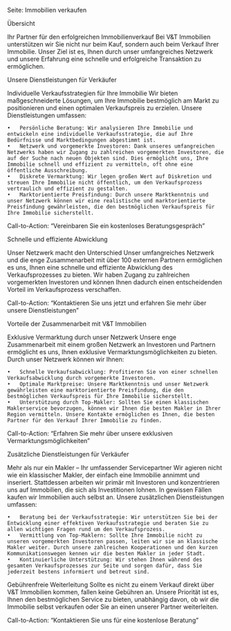 Seite: Immobilien verkaufen

Übersicht

Ihr Partner für den erfolgreichen Immobilienverkauf
Bei V&T Immobilien unterstützen wir Sie nicht nur beim Kauf, sondern auch beim Verkauf Ihrer Immobilie. Unser Ziel ist es, Ihnen durch unser umfangreiches Netzwerk und unsere Erfahrung eine schnelle und erfolgreiche Transaktion zu ermöglichen.

Unsere Dienstleistungen für Verkäufer

Individuelle Verkaufsstrategien für Ihre Immobilie
Wir bieten maßgeschneiderte Lösungen, um Ihre Immobilie bestmöglich am Markt zu positionieren und einen optimalen Verkaufspreis zu erzielen. Unsere Dienstleistungen umfassen:

	•	Persönliche Beratung: Wir analysieren Ihre Immobilie und entwickeln eine individuelle Verkaufsstrategie, die auf Ihre Bedürfnisse und Marktbedingungen abgestimmt ist.
	•	Netzwerk und vorgemerkte Investoren: Dank unseres umfangreichen Netzwerks haben wir Zugang zu zahlreichen vorgemerkten Investoren, die auf der Suche nach neuen Objekten sind. Dies ermöglicht uns, Ihre Immobilie schnell und effizient zu vermitteln, oft ohne eine öffentliche Ausschreibung.
	•	Diskrete Vermarktung: Wir legen großen Wert auf Diskretion und streuen Ihre Immobilie nicht öffentlich, um den Verkaufsprozess vertraulich und effizient zu gestalten.
	•	Marktorientierte Preisfindung: Durch unsere Marktkenntnis und unser Netzwerk können wir eine realistische und marktorientierte Preisfindung gewährleisten, die den bestmöglichen Verkaufspreis für Ihre Immobilie sicherstellt.

Call-to-Action: “Vereinbaren Sie ein kostenloses Beratungsgespräch”

Schnelle und effiziente Abwicklung

Unser Netzwerk macht den Unterschied
Unser umfangreiches Netzwerk und die enge Zusammenarbeit mit über 100 externen Partnern ermöglichen es uns, Ihnen eine schnelle und effiziente Abwicklung des Verkaufsprozesses zu bieten. Wir haben Zugang zu zahlreichen vorgemerkten Investoren und können Ihnen dadurch einen entscheidenden Vorteil im Verkaufsprozess verschaffen.

Call-to-Action: “Kontaktieren Sie uns jetzt und erfahren Sie mehr über unsere Dienstleistungen”

Vorteile der Zusammenarbeit mit V&T Immobilien

Exklusive Vermarktung durch unser Netzwerk
Unsere enge Zusammenarbeit mit einem großen Netzwerk an Investoren und Partnern ermöglicht es uns, Ihnen exklusive Vermarktungsmöglichkeiten zu bieten. Durch unser Netzwerk können wir Ihnen:

	•	Schnelle Verkaufsabwicklung: Profitieren Sie von einer schnellen Verkaufsabwicklung durch vorgemerkte Investoren.
	•	Optimale Marktpreise: Unsere Marktkenntnis und unser Netzwerk gewährleisten eine marktorientierte Preisfindung, die den bestmöglichen Verkaufspreis für Ihre Immobilie sicherstellt.
	•	Unterstützung durch Top-Makler: Sollten Sie einen klassischen Maklerservice bevorzugen, können wir Ihnen die besten Makler in Ihrer Region vermitteln. Unsere Kontakte ermöglichen es Ihnen, die besten Partner für den Verkauf Ihrer Immobilie zu finden.

Call-to-Action: “Erfahren Sie mehr über unsere exklusiven Vermarktungsmöglichkeiten”

Zusätzliche Dienstleistungen für Verkäufer

Mehr als nur ein Makler – Ihr umfassender Servicepartner
Wir agieren nicht wie ein klassischer Makler, der einfach eine Immobilie annimmt und inseriert. Stattdessen arbeiten wir primär mit Investoren und konzentrieren uns auf Immobilien, die sich als Investitionen lohnen. In gewissen Fällen kaufen wir Immobilien auch selbst an. Unsere zusätzlichen Dienstleistungen umfassen:

	•	Beratung bei der Verkaufsstrategie: Wir unterstützen Sie bei der Entwicklung einer effektiven Verkaufsstrategie und beraten Sie zu allen wichtigen Fragen rund um den Verkaufsprozess.
	•	Vermittlung von Top-Maklern: Sollte Ihre Immobilie nicht zu unseren vorgemerkten Investoren passen, leiten wir sie an klassische Makler weiter. Durch unsere zahlreichen Kooperationen und den kurzen Kommunikationswegen kennen wir die besten Makler in jeder Stadt.
	•	Kontinuierliche Unterstützung: Wir stehen Ihnen während des gesamten Verkaufsprozesses zur Seite und sorgen dafür, dass Sie jederzeit bestens informiert und betreut sind.

Gebührenfreie Weiterleitung
Sollte es nicht zu einem Verkauf direkt über V&T Immobilien kommen, fallen keine Gebühren an. Unsere Priorität ist es, Ihnen den bestmöglichen Service zu bieten, unabhängig davon, ob wir die Immobilie selbst verkaufen oder Sie an einen unserer Partner weiterleiten.

Call-to-Action: “Kontaktieren Sie uns für eine kostenlose Beratung”
